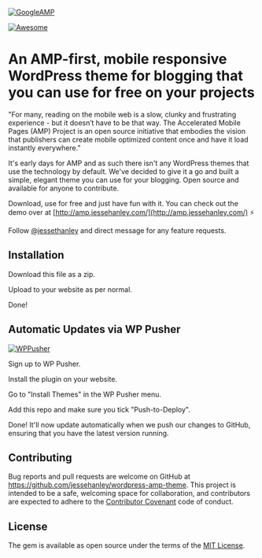 
[![GoogleAMP](https://ps.w.org/accelerated-mobile-pages/assets/banner-1544x500.png?rev=1448639)](https://www.ampproject.org/)


[![Awesome](https://cdn.rawgit.com/sindresorhus/awesome/d7305f38d29fed78fa85652e3a63e154dd8e8829/media/badge.svg)](https://github.com/sindresorhus/awesome)

# An AMP-first, mobile responsive WordPress theme for blogging that you can use for free on your projects

"For many, reading on the mobile web is a slow, clunky and frustrating experience - but it doesn’t have to be that way. The Accelerated Mobile Pages (AMP) Project is an open source initiative that embodies the vision that publishers can create mobile optimized content once and have it load instantly everywhere."

It's early days for AMP and as such there isn't any WordPress themes that use the technology by default. We've decided to give it a go and built a simple, elegant theme you can use for your blogging. Open source and available for anyone to contribute.

Download, use for free and just have fun with it. You can check out the demo over at [http://amp.jessehanley.com/](http://amp.jessehanley.com/) ⚡️

Follow [@jessethanley](https://twitter.com/jessethanley) and direct message for any feature requests.

## Installation

Download this file as a zip.

Upload to your website as per normal.

Done!

## Automatic Updates via WP Pusher

[![WPPusher](https://wppusher.com/images/wppusher-header-logo.png)](https://wppusher.com/)

Sign up to WP Pusher.

Install the plugin on your website.

Go to "Install Themes" in the WP Pusher menu.

Add this repo and make sure you tick "Push-to-Deploy".

Done! It'll now update automatically when we push our changes to GitHub, ensuring that you have the latest version running.

## Contributing

Bug reports and pull requests are welcome on GitHub at https://github.com/jessehanley/wordpress-amp-theme. This project is intended to be a safe, welcoming space for collaboration, and contributors are expected to adhere to the [Contributor Covenant](http://contributor-covenant.org) code of conduct.


## License

The gem is available as open source under the terms of the [MIT License](http://opensource.org/licenses/MIT).
